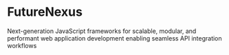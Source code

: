 # FutureNexus
Next-generation JavaScript frameworks for scalable, modular, and performant web application development enabling seamless API integration workflows
